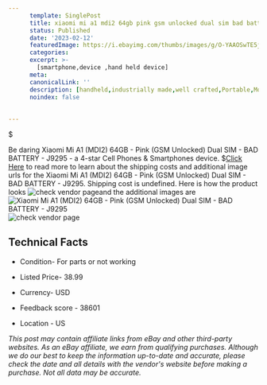 ```yaml
---
      template: SinglePost
      title: xiaomi mi a1 mdi2 64gb pink gsm unlocked dual sim bad battery j9295
      status: Published
      date: '2023-02-12'
      featuredImage: https://i.ebayimg.com/thumbs/images/g/O-YAAOSwTE5jxbzT/s-l225.jpg
      categories: 
      excerpt: >-
        [smartphone,device ,hand held device]
      meta:
      canonicalLink: ''
      description: [handheld,industrially made,well crafted,Portable,Mobile,Compact,Convenient,Lightweight,Maneuverable,Man-portable,Miniature,Carriable,Hand-held,Light,Holdable,Transportable,Mobile device,Pocket-sized,On-the-go,Wireless,Cordless,Compact size,Convenient size, smartphone,device ,hand held device]
      noindex: false
      
        
---
```

$

Be daring Xiaomi Mi A1 (MDI2) 64GB - Pink (GSM Unlocked) Dual SIM - BAD BATTERY - J9295 - a 4-star Cell Phones & Smartphones device.
$[Click Here](https://www.ebay.com/itm/134414581634?hash=item1f4bbbbf82%3Ag%3AO-YAAOSwTE5jxbzT&mkevt=1&mkcid=1&mkrid=711-53200-19255-0&campid=%253CePNCampaignId%253E&customid=%253CreferenceId%253E&toolid=10049) to read more to learn about the shipping costs and additional image urls for the Xiaomi Mi A1 (MDI2) 64GB - Pink (GSM Unlocked) Dual SIM - BAD BATTERY - J9295. Shipping cost is undefined. Here is how the product looks ![check vendor page](https://i.ebayimg.com/thumbs/images/g/O-YAAOSwTE5jxbzT/s-l225.jpg)and the additional images are![Xiaomi Mi A1 (MDI2) 64GB - Pink (GSM Unlocked) Dual SIM - BAD BATTERY - J9295](https://i.ebayimg.com/images/g/O-YAAOSwTE5jxbzT/s-l1600.jpg)![check vendor page](https://origin-galleryplus.ebayimg.com/ws/web/134414581634_2_0_1/225x225.jpg,https://origin-galleryplus.ebayimg.com/ws/web/134414581634_3_0_1/225x225.jpg,https://origin-galleryplus.ebayimg.com/ws/web/134414581634_4_0_1/225x225.jpg,https://origin-galleryplus.ebayimg.com/ws/web/134414581634_5_0_1/225x225.jpg,https://origin-galleryplus.ebayimg.com/ws/web/134414581634_6_0_1/225x225.jpg,https://origin-galleryplus.ebayimg.com/ws/web/134414581634_7_0_1/225x225.jpg)



 ## Technical Facts 



     
      

 - Condition- For parts or not working 


      

 - Listed Price- 38.99 


      

 - Currency- USD 


      

 - Feedback score - 38601 


      

 - Location - US 


      
      

 *_This post may contain affiliate links from eBay and other third-party websites. As an eBay affiliate, we earn from qualifying purchases. Although we do our best to keep the information up-to-date and accurate, please check the date and all details with the vendor's website before making a purchase. Not all data may be accurate._*






